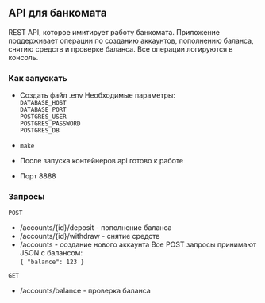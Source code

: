 ## API для банкомата

REST API, которое имитирует работу банкомата. Приложение поддерживает операции по созданию аккаунтов, пополнению баланса, снятию средств и проверке баланса. Все операции логируются в консоль.

### Как запускать

- Создать файл .env
Необходимые параметры: \
`DATABASE_HOST` \
`DATABASE_PORT` \
`POSTGRES_USER` \
`POSTGRES_PASSWORD` \
`POSTGRES_DB`


- `make`

- После запуска контейнеров api готово к работе
- Порт 8888

### Запросы

`POST`
- /accounts/{id}/deposit - пополнение баланса
- /accounts/{id}/withdraw - снятие средств
- /accounts - создание нового аккаунта
Все POST запросы принимают JSON с балансом: \
`{ "balance": 123 }`

`GET`
- /accounts/balance - проверка баланса
